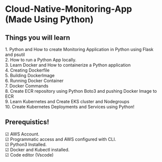 # Cloud-Native-Monitoring-App (Made Using Python)
<h2>Things you will learn</h2>
1. Python and How to create Monitoring Application in Python using Flask and psutil</br>
2. How to run a Python App locally.</br>
3. Learn Docker and How to containerize a Python application</br>
4. Creating Dockerfile</br>
5. Building DockerImage</br>
6. Running Docker Container</br>
7. Docker Commands</br>
8. Create ECR repository using Python Boto3 and pushing Docker Image to ECR</br>
9. Learn Kubernetes and Create EKS cluster and Nodegroups</br>
10. Create Kubernetes Deployments and Services using Python!</br>
<h2>Prerequistics!</h2>
 &#9745  AWS Account.</br>
 &#9745  Programmatic access and AWS configured with CLI.</br>
 &#9745  Python3 Installed.</br>
 &#9745  Docker and Kubectl installed.</br>
 &#9745  Code editor (Vscode)</br>
